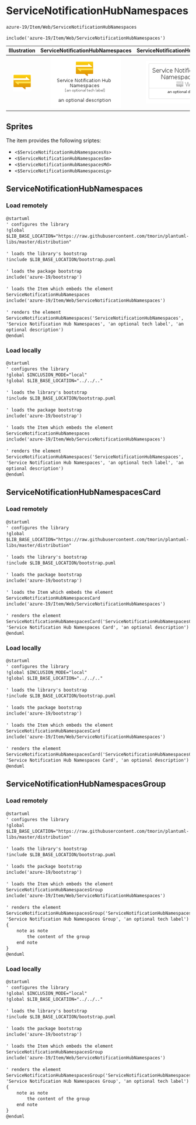 # ServiceNotificationHubNamespaces


```text
azure-19/Item/Web/ServiceNotificationHubNamespaces
```

```text
include('azure-19/Item/Web/ServiceNotificationHubNamespaces')
```



| Illustration | ServiceNotificationHubNamespaces | ServiceNotificationHubNamespacesCard | ServiceNotificationHubNamespacesGroup |
| :---: | :---: | :---: | :---: |
| ![illustration for Illustration](../../../azure-19/Item/Web/ServiceNotificationHubNamespaces.png) | ![illustration for ServiceNotificationHubNamespaces](../../../azure-19/Item/Web/ServiceNotificationHubNamespaces.Local.png) | ![illustration for ServiceNotificationHubNamespacesCard](../../../azure-19/Item/Web/ServiceNotificationHubNamespacesCard.Local.png) | ![illustration for ServiceNotificationHubNamespacesGroup](../../../azure-19/Item/Web/ServiceNotificationHubNamespacesGroup.Local.png) |



## Sprites
The item provides the following sriptes:

- `<$ServiceNotificationHubNamespacesXs>`
- `<$ServiceNotificationHubNamespacesSm>`
- `<$ServiceNotificationHubNamespacesMd>`
- `<$ServiceNotificationHubNamespacesLg>`





## ServiceNotificationHubNamespaces

### Load remotely
```plantuml
@startuml
' configures the library
!global $LIB_BASE_LOCATION="https://raw.githubusercontent.com/tmorin/plantuml-libs/master/distribution"

' loads the library's bootstrap
!include $LIB_BASE_LOCATION/bootstrap.puml

' loads the package bootstrap
include('azure-19/bootstrap')

' loads the Item which embeds the element ServiceNotificationHubNamespaces
include('azure-19/Item/Web/ServiceNotificationHubNamespaces')

' renders the element
ServiceNotificationHubNamespaces('ServiceNotificationHubNamespaces', 'Service Notification Hub Namespaces', 'an optional tech label', 'an optional description')
@enduml
```

### Load locally
```plantuml
@startuml
' configures the library
!global $INCLUSION_MODE="local"
!global $LIB_BASE_LOCATION="../../.."

' loads the library's bootstrap
!include $LIB_BASE_LOCATION/bootstrap.puml

' loads the package bootstrap
include('azure-19/bootstrap')

' loads the Item which embeds the element ServiceNotificationHubNamespaces
include('azure-19/Item/Web/ServiceNotificationHubNamespaces')

' renders the element
ServiceNotificationHubNamespaces('ServiceNotificationHubNamespaces', 'Service Notification Hub Namespaces', 'an optional tech label', 'an optional description')
@enduml
```

## ServiceNotificationHubNamespacesCard

### Load remotely
```plantuml
@startuml
' configures the library
!global $LIB_BASE_LOCATION="https://raw.githubusercontent.com/tmorin/plantuml-libs/master/distribution"

' loads the library's bootstrap
!include $LIB_BASE_LOCATION/bootstrap.puml

' loads the package bootstrap
include('azure-19/bootstrap')

' loads the Item which embeds the element ServiceNotificationHubNamespacesCard
include('azure-19/Item/Web/ServiceNotificationHubNamespaces')

' renders the element
ServiceNotificationHubNamespacesCard('ServiceNotificationHubNamespacesCard', 'Service Notification Hub Namespaces Card', 'an optional description')
@enduml
```

### Load locally
```plantuml
@startuml
' configures the library
!global $INCLUSION_MODE="local"
!global $LIB_BASE_LOCATION="../../.."

' loads the library's bootstrap
!include $LIB_BASE_LOCATION/bootstrap.puml

' loads the package bootstrap
include('azure-19/bootstrap')

' loads the Item which embeds the element ServiceNotificationHubNamespacesCard
include('azure-19/Item/Web/ServiceNotificationHubNamespaces')

' renders the element
ServiceNotificationHubNamespacesCard('ServiceNotificationHubNamespacesCard', 'Service Notification Hub Namespaces Card', 'an optional description')
@enduml
```

## ServiceNotificationHubNamespacesGroup

### Load remotely
```plantuml
@startuml
' configures the library
!global $LIB_BASE_LOCATION="https://raw.githubusercontent.com/tmorin/plantuml-libs/master/distribution"

' loads the library's bootstrap
!include $LIB_BASE_LOCATION/bootstrap.puml

' loads the package bootstrap
include('azure-19/bootstrap')

' loads the Item which embeds the element ServiceNotificationHubNamespacesGroup
include('azure-19/Item/Web/ServiceNotificationHubNamespaces')

' renders the element
ServiceNotificationHubNamespacesGroup('ServiceNotificationHubNamespacesGroup', 'Service Notification Hub Namespaces Group', 'an optional tech label') {
    note as note
        the content of the group
    end note
}
@enduml
```

### Load locally
```plantuml
@startuml
' configures the library
!global $INCLUSION_MODE="local"
!global $LIB_BASE_LOCATION="../../.."

' loads the library's bootstrap
!include $LIB_BASE_LOCATION/bootstrap.puml

' loads the package bootstrap
include('azure-19/bootstrap')

' loads the Item which embeds the element ServiceNotificationHubNamespacesGroup
include('azure-19/Item/Web/ServiceNotificationHubNamespaces')

' renders the element
ServiceNotificationHubNamespacesGroup('ServiceNotificationHubNamespacesGroup', 'Service Notification Hub Namespaces Group', 'an optional tech label') {
    note as note
        the content of the group
    end note
}
@enduml
```

